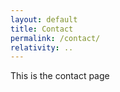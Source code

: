 ```yaml
---
layout: default
title: Contact
permalink: /contact/
relativity: ..
---
```


This is the contact page